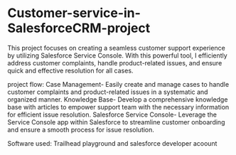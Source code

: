 # Customer-service-in-SalesforceCRM-project
This project focuses on creating a seamless customer support experience by utilizing Salesforce Service Console. With this powerful tool, I efficiently address customer complaints, handle product-related issues, and ensure quick and effective resolution for all cases.

project flow:
Case Management- Easily create and manage cases to handle customer complaints and product-related issues in a systematic and organized manner.
Knowledge Base- Develop a comprehensive knowledge base with articles to empower support team with the necessary information for efficient issue resolution.
Salesforce Service Console- Leverage the Service Console app within Salesforce to streamline customer onboarding and ensure a smooth process for issue resolution.

Software used: Trailhead playground and salesforce developer acoount
